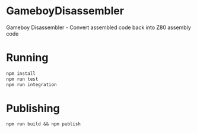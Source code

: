 # GameboyDisassembler
Gameboy Disassembler - Convert assembled code back into Z80 assembly code

# Running
```bash
npm install
npm run test
npm run integration
```

# Publishing
```
npm run build && npm publish
```